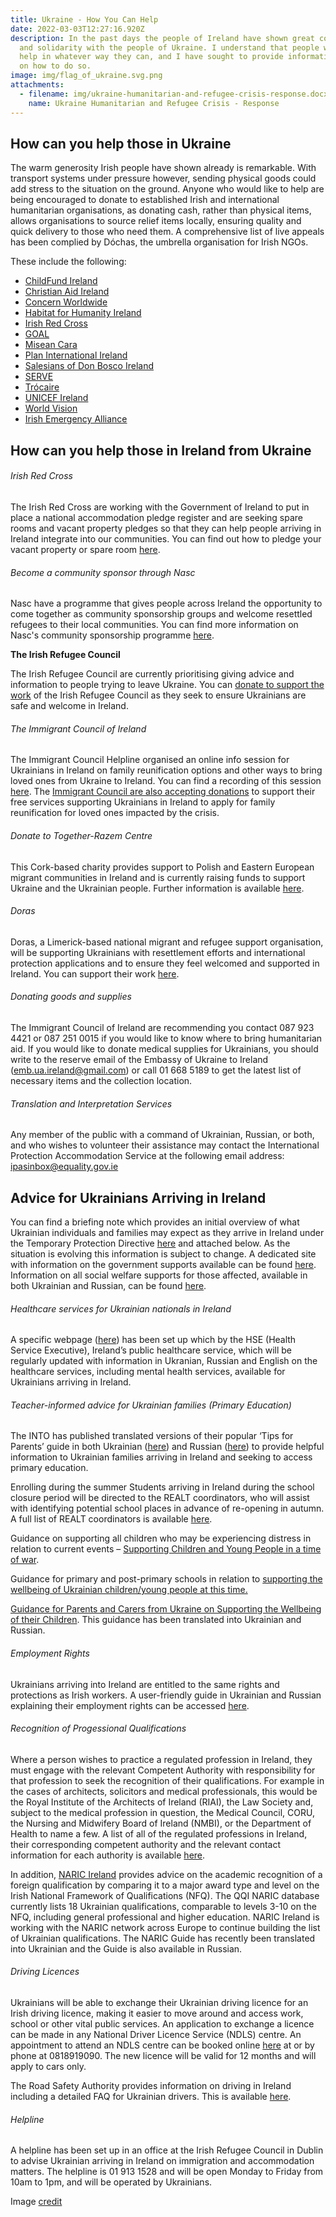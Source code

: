 ```yaml
---
title: Ukraine - How You Can Help
date: 2022-03-03T12:27:16.920Z
description: In the past days the people of Ireland have shown great compassion
  and solidarity with the people of Ukraine. I understand that people want to
  help in whatever way they can, and I have sought to provide information below
  on how to do so.
image: img/flag_of_ukraine.svg.png
attachments:
  - filename: img/ukraine-humanitarian-and-refugee-crisis-response.docx
    name: Ukraine Humanitarian and Refugee Crisis - Response
---
```

## How can you help those in Ukraine

The warm generosity Irish people have shown already is remarkable. With transport systems under pressure however, sending physical goods could add stress to the situation on the ground. Anyone who would like to help are being encouraged to donate to established Irish and international humanitarian organisations, as donating cash, rather than physical items, allows organisations to source relief items locally, ensuring quality and quick delivery to those who need them. A comprehensive list of live appeals has been complied by Dóchas, the umbrella organisation for Irish NGOs.

These include the following:

* [ChildFund Ireland](https://www.childfund.ie/ukraine-appeal/)
* [Christian Aid Ireland](https://www.christianaid.ie/emergencies/ukraine-crisis-appeal)
* [Concern Worldwide](https://www.concern.net/)
* [Habitat for Humanity Ireland](https://www.habitatireland.ie/ukraine/)
* [Irish Red Cross](https://www.redcross.ie/)
* [GOAL](https://www.goalglobal.org/)
* [Misean Cara](https://www.miseancara.ie/)
* [Plan International Ireland](https://www.plan.ie/?gclid=CjwKCAiApfeQBhAUEiwA7K_UHzF1tsxrlwCv-MsU6xxtnTCRfbxgvse4W5Ff0dgprIKUKzxVvRyfqRoCtgIQAvD_BwE)
* [Salesians of Don Bosco Ireland](https://www.salesiansireland.ie/)
* [SERVE](https://serve.ie/solidarity-with-ukraine/)
* [Trócaire](https://www.trocaire.org/)
* [UNICEF Ireland](https://www.unicef.ie/)
* [World Vision](https://www.worldvision.ie/support/campaign/ukraine-crisis/)
* [Irish Emergency Alliance](https://irishemergencyalliance.org/ukraine-appeal)

## How can you help those in Ireland from Ukraine

###### Irish Red Cross

The Irish Red Cross are working with the Government of Ireland to put in place a national accommodation pledge register and are seeking spare rooms and vacant property pledges so that they can help people arriving in Ireland integrate into our communities. You can find out how to pledge your vacant property or spare room [here](https://registerofpledges.redcross.ie/#/).

###### Become a community sponsor through Nasc

Nasc have a programme that gives people across Ireland the opportunity to come together as community sponsorship groups and welcome resettled refugees to their local communities. You can find more information on Nasc's community sponsorship programme [here](https://nascireland.org/communitysponsorship).

**The Irish Refugee Council**

The Irish Refugee Council are currently prioritising giving advice and information to people trying to leave Ukraine. You can [donate to support the work](https://www.irishrefugeecouncil.ie/Appeal/support-refugees-from-ukraine) of the Irish Refugee Council as they seek to ensure Ukrainians are safe and welcome in Ireland.

###### The Immigrant Council of Ireland

The Immigrant Council Helpline organised an online info session for Ukrainians in Ireland on family reunification options and other ways to bring loved ones from Ukraine to Ireland. You can find a recording of this session [here](https://www.immigrantcouncil.ie/news/online-information-session-immigration-options-ukrainians-ireland). The [Immigrant Council are also accepting donations](https://www.immigrantcouncil.ie/donate) to support their free services supporting Ukrainians in Ireland to apply for family reunification for loved ones impacted by the crisis.

###### Donate to Together-Razem Centre

This Cork-based charity provides support to Polish and Eastern European migrant communities in Ireland and is currently raising funds to support Ukraine and the Ukrainian people. Further information is available [here](https://donorbox.org/plea-for-support-to-purchase-medical-supplies-for-the-ukrainian-people).

###### Doras

Doras, a Limerick-based national migrant and refugee support organisation, will be supporting Ukrainians with resettlement efforts and international protection applications and to ensure they feel welcomed and supported in Ireland. You can support their work [here](https://doras.org/about-us/support-our-work/#donate-section).

###### Donating goods and supplies

The Immigrant Council of Ireland are recommending you contact 087 923 4421 or 087 251 0015 if you would like to know where to bring humanitarian aid. If you would like to donate medical supplies for Ukrainians, you should write to the reserve email of the Embassy of Ukraine to Ireland ([emb.ua.ireland@gmail.com](mailto:emb.ua.ireland@gmail.com)) or call 01 668 5189 to get the latest list of necessary items and the collection location.

###### Translation and Interpretation Services

Any member of the public with a command of Ukrainian, Russian, or both, and who wishes to volunteer their assistance may contact the International Protection Accommodation Service at the following email address: ipasinbox@equality.gov.ie

## Advice for Ukrainians Arriving in Ireland

You can find a briefing note which provides an initial overview of what Ukrainian individuals and families may expect as they arrive in Ireland under the Temporary Protection Directive [here](https://neasahourigan.com/img/ukraine-humanitarian-and-refugee-crisis-response.docx) and attached below. As the situation is evolving this information is subject to change. A dedicated site with information on the government supports available can be found [here](http://www.gov.ie/ukraine/). Information on all social welfare supports for those affected, available in both Ukrainian and Russian, can be found [here](https://www.gov.ie/en/publication/abf3e-social-welfare-supports-for-ukrainian-citizens-arriving-in-ireland-under-the-temporary-protection-directive/?referrer=http://www.gov.ie/dsp/Ukraine).

###### Healthcare services for Ukrainian nationals in Ireland

A specific webpage ([](https://eur04.safelinks.protection.outlook.com/?url=http%3A%2F%2Fwww.hse.ie%2FUkraine&data=04%7C01%7Cneasa.hourigan%40oireachtas.ie%7C42d83f9d1eae4e1d5ffe08da13ec6d18%7Cce71ecf00b9747b2966cb4ecc8db23f2%7C0%7C0%7C637844203410369726%7CUnknown%7CTWFpbGZsb3d8eyJWIjoiMC4wLjAwMDAiLCJQIjoiV2luMzIiLCJBTiI6Ik1haWwiLCJXVCI6Mn0%3D%7C3000&sdata=xDPSs%2Fr7zQGaD9t5sgrlVleyoaEGGtyzROsgRuq6%2BD8%3D&reserved=0)[here](https://www2.hse.ie/services/healthcare-in-ireland/ukrainian-refugees.html)) has been set up which by the HSE (Health Service Executive), Ireland’s public healthcare service, which will be regularly updated with information in Ukranian, Russian and English on the healthcare services, including mental health services, available for Ukrainians arriving in Ireland.

###### Teacher-informed advice for Ukrainian families (Primary Education)

The INTO has published translated versions of their popular ‘Tips for Parents’ guide in both Ukrainian ([here](https://www.into.ie/app/uploads/2022/03/2022-Your-Child-in-the-Primary-School-Tips-for-Parents-Ukrainian-Language.pdf)) and Russian ([here](https://www.into.ie/app/uploads/2022/03/2022-Your-Child-in-the-Primary-School-Tips-for-Parents-Russian-Language.pdf)) to provide helpful information to Ukrainian families arriving in Ireland and seeking to access primary education.

Enrolling during the summer Students arriving in Ireland during the school closure period will be directed to the REALT coordinators, who will assist with identifying potential school places in advance of re-opening in autumn. A full list of REALT coordinators is available [here](https://www.etbi.ie/regional-education-and-language-teams-for-ukraine/).

Guidance on supporting all children who may be experiencing distress in relation to current events – [Supporting Children and Young People in a time of war](https://www.gov.ie/en/publication/e003e-supporting-children-and-young-people-in-a-time-of-war/).

Guidance for primary and post-primary schools in relation to [supporting the wellbeing of Ukrainian children/young people at this time. ](https://www.gov.ie/en/publication/e003e-supporting-children-and-young-people-in-a-time-of-war/)

[ Guidance for Parents and Carers from Ukraine on Supporting the Wellbeing of their Children](https://www.gov.ie/en/publication/9cda4-wellbeing-information-for-parentsguardians/#guidance-for-parents-and-carers-from-ukraine-on-supporting-the-wellbeing-of-their-children). This guidance has been translated into Ukrainian and Russian.

###### Employment Rights

Ukrainians arriving into Ireland are entitled to the same rights and protections as Irish workers. A user-friendly guide in Ukrainian and Russian explaining their employment rights can be accessed [here](https://www.gov.ie/en/publication/2a480-employment-childcare-education-ukrainian/#).

###### Recognition of Progessional Qualifications

Where a person wishes to practice a regulated profession in Ireland, they must engage with the relevant Competent Authority with responsibility for that profession to seek the recognition of their qualifications. For example in the cases of architects, solicitors and medical professionals, this would be the Royal Institute of the Architects of Ireland (RIAI), the Law Society and, subject to the medical profession in question, the Medical Council, CORU, the Nursing and Midwifery Board of Ireland (NMBI), or the Department of Health to name a few. A list of all of the regulated professions in Ireland, their corresponding competent authority and the relevant contact information for each authority is available [here](https://www.gov.ie/pdf/?file=https://assets.gov.ie/123679/f3dc868b-f95a-42fe-87b3-531983e3bd1f.pdf#page=null).

In addition, [NARIC Ireland](https://qsearch.qqi.ie/WebPart/Search?searchtype=recognitions) provides advice on the academic recognition of a foreign qualification by comparing it to a major award type and level on the Irish National Framework of Qualifications (NFQ). The QQI NARIC database currently lists 18 Ukrainian qualifications, comparable to levels 3-10 on the NFQ, including general professional and higher education. NARIC Ireland is working with the NARIC network across Europe to continue building the list of Ukrainian qualifications. The NARIC Guide has recently been translated into Ukrainian and the Guide is also available in Russian.

###### Driving Licences

Ukrainians will be able to exchange their Ukrainian driving licence for an Irish driving licence, making it easier to move around and access work, school or other vital public services. An application to exchange a licence can be made in any National Driver Licence Service (NDLS) centre. An appointment to attend an NDLS centre can be booked online [here](https://www.ndls.ie/booking-service.html) at  or by phone at 0818919090. The new licence will be valid for 12 months and will apply to cars only.

The Road Safety Authority provides information on driving in Ireland including a detailed FAQ for Ukrainian drivers. This is available [here](https://www.rsa.ie/services/alerts/advice-for-ukrainian-drivers).

###### Helpline

A helpline has been set up in an office at the Irish Refugee Council in Dublin to advise Ukrainian arriving in Ireland on immigration and accommodation matters. The helpline is 01 913 1528 and will be open Monday to Friday from 10am to 1pm, and will be operated by Ukrainians.

Image [credit](https://commons.wikimedia.org/wiki/File:Flag_of_Ukraine.svg)